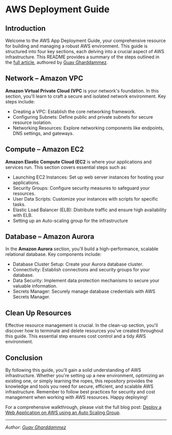 # AWS Deployment Guide

## Introduction

Welcome to the AWS App Deployment Guide, your comprehensive resource for building and managing a robust AWS environment. This guide is structured into four key sections, each delving into a crucial aspect of AWS infrastructure. This README provides a summary of the steps outlined in the [full article](https://medium.com/@GuavGharddammez/deploy-a-web-application-on-aws-using-an-auto-scaling-group-bdec934c47e7), authored by [Guav Gharddammez](https://www.linkedin.com/in/Guav-Gharddammez/).

## Network – Amazon VPC

**Amazon Virtual Private Cloud (VPC** is your network's foundation. In this section, you'll learn to craft a secure and isolated network environment. Key steps include:

- Creating a VPC: Establish the core networking framework.
- Configuring Subnets: Define public and private subnets for secure resource isolation.
- Networking Resources: Explore networking components like endpoints, DNS settings, and gateways.

## Compute – Amazon EC2

**Amazon Elastic Compute Cloud (EC2** is where your applications and services run. This section covers essential steps such as:

- Launching EC2 Instances: Set up web server instances for hosting your applications.
- Security Groups: Configure security measures to safeguard your resources.
- User Data Scripts: Customize your instances with scripts for specific tasks.
- Elastic Load Balancer (ELB): Distribute traffic and ensure high availability with ELB.
- Setting up an Auto-scaling group for the infrastructure

## Database – Amazon Aurora

In the **Amazon Aurora** section, you'll build a high-performance, scalable relational database. Key components include:

- Database Cluster Setup: Create your Aurora database cluster.
- Connectivity: Establish connections and security groups for your database.
- Data Security: Implement data protection mechanisms to secure your valuable information.
- Secrets Manager: Securely manage database credentials with AWS Secrets Manager.


## Clean Up Resources

Effective resource management is crucial. In the clean-up section, you'll discover how to terminate and delete resources you've created throughout this guide. This essential step ensures cost control and a tidy AWS environment.


## Conclusion

By following this guide, you'll gain a solid understanding of AWS infrastructure. Whether you're setting up a new environment, optimizing an existing one, or simply learning the ropes, this repository provides the knowledge and tools you need for secure, efficient, and scalable AWS infrastructure. Remember to follow best practices for security and cost management when working with AWS resources. Happy deploying!

For a comprehensive walkthrough, please visit the full blog post: [Deploy a Web Application on AWS using an Auto Scaling Group](https://medium.com/@GuavGharddammez/deploy-a-web-application-on-aws-using-an-auto-scaling-group-bdec934c47e7).

---

*Author: [Guav Gharddammez](https://www.linkedin.com/in/Guav-Gharddammez/)*